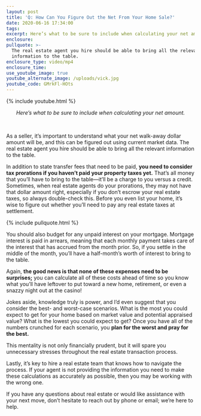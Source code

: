 ```yaml
---
layout: post
title: 'Q: How Can You Figure Out the Net From Your Home Sale?'
date: 2020-06-16 17:34:00
tags:
excerpt: Here’s what to be sure to include when calculating your net amount.
enclosure:
pullquote: >-
  The real estate agent you hire should be able to bring all the relevant
  information to the table.
enclosure_type: video/mp4
enclosure_time:
use_youtube_image: true
youtube_alternate_image: /uploads/vick.jpg
youtube_code: GMrkFl-HOts
---
```


{% include youtube.html %}

<center><em>Here&rsquo;s what to be sure to include when calculating your net amount.</em></center>

&nbsp;

As a seller, it’s important to understand what your net walk-away dollar amount will be, and this can be figured out using current market data. The real estate agent you hire should be able to bring all the relevant information to the table.&nbsp;

In addition to state transfer fees that need to be paid, **you need to consider tax prorations if you haven’t paid your property taxes yet.** That’s all money that you’ll have to bring to the table—it’ll be a charge to you versus a credit. Sometimes, when real estate agents do your prorations, they may not have that dollar amount right, especially if you don’t escrow your real estate taxes, so always double-check this. Before you even list your home, it’s wise to figure out whether you’ll need to pay any real estate taxes at settlement.&nbsp;

{% include pullquote.html %}

You should also budget for any unpaid interest on your mortgage. Mortgage interest is paid in arrears, meaning that each monthly payment takes care of the interest that has accrued from the month prior. So, if you settle in the middle of the month, you’ll have a half-month’s worth of interest to bring to the table.&nbsp;

Again, **the good news is that none of these expenses need to be surprises;** you can calculate all of these costs ahead of time so you know what you’ll have leftover to put toward a new home, retirement, or even a snazzy night out at the casino\!&nbsp;

Jokes aside, knowledge truly is power, and I’d even suggest that you consider the best- and worst-case scenarios. What is the most you could expect to get for your home based on market value and potential appraised value? What is the lowest you could expect to get? Once you have all of the numbers crunched for each scenario, you **plan for the worst and pray for the best.**

This mentality is not only financially prudent, but it will spare you unnecessary stresses throughout the real estate transaction process.&nbsp;

Lastly, it’s key to hire a real estate team that knows how to navigate the process. If your agent is not providing the information you need to make these calculations as accurately as possible, then you may be working with the wrong one.&nbsp;

If you have any questions about real estate or would like assistance with your next move, don’t hesitate to reach out by phone or email; we’re here to help.